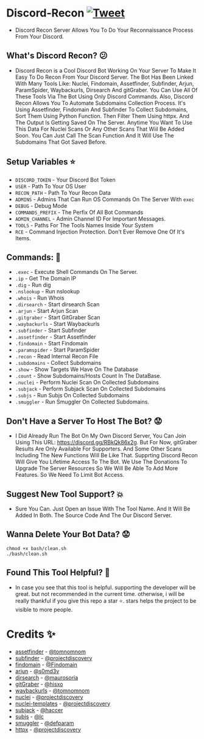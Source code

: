 # Discord-Recon [![Tweet](https://img.shields.io/twitter/url/http/shields.io.svg?style=social)](https://twitter.com/intent/tweet?text=Check%20out%20Discord-Recon%20on%20github!&url=https://github.com/DEMON1A/Discord-Recon&via=DemoniaSlash&hashtags=recon,bugbounty)
- Discord Recon Server Allows You To Do Your Reconnaissance Process From Your Discord.

## What's Discord Recon? :confused:
- Discord Recon is a Cool Discord Bot Working On Your Server To Make It Easy To Do Recon From Your Discord Server. The Bot Has Been Linked With Many Tools Like: Nuclei, Findomain, Assetfinder, Subfinder, Arjun, ParamSpider, Waybackurls, Dirsearch And gitGraber. You Can Use All Of These Tools Via The Bot Using Only Discord Commands. Also, Discord Recon Allows You To Automate Subdomains Collection Process. It's Using Assetfinder, Findomain And Subfinder To Collect Subdomains, Sort Them Using Python Function. Then Filter Them Using httpx. And The Output Is Getting Saved On The Server. Anytime You Want To Use This Data For Nuclei Scans Or Any Other Scans That Wiil Be Added Soon. You Can Just Call The Scan Function And It Will Use The Subdomains That Got Saved Before. 

## Setup Variables :star:
- `DISCORD_TOKEN` - Your Discord Bot Token
- `USER` - Path To Your OS User
- `RECON_PATH` - Path To Your Recon Data
- `ADMINS` - Admins That Can Run OS Commands On The Server With `exec`
- `DEBUG` - Debug Mode
- `COMMANDS_PREFIX` - The Perfix Of All Bot Commands
- `ADMIN_CHANNEL` - Admin Channel ID For Important Messages.
- `TOOLS` - Paths For The Tools Names Inside Your System
- `RCE` - Command Injection Protection. Don't Ever Remove One Of It's Items.

## Commands: :thought_balloon:
- `.exec` - Execute Shell Commands On The Server.
- `.ip` - Get The Domain IP
- `.dig` - Run dig
- `.nslookup` - Run nslookup
- `.whois` - Run Whois
- `.dirsearch` - Start dirsearch Scan
- `.arjun` - Start Arjun Scan
- `.gitgraber` - Start GitGraber Scan
- `.waybackurls` - Start Waybackurls
- `.subfinder` - Start Subfinder
- `.assetfinder` - Start Assetfinder
- `.findomain` - Start Findomain
- `.paramspider` - Start ParamSpider
- `.recon` - Read Internal Recon File
- `.subdomains` - Collect Subdomains
- `.show` - Show Targets We Have On The Database
- `.count` - Show Subdomains/Hosts Count In The DataBase.
- `.nuclei` - Perform Nuclei Scan On Collected Subdomains
- `.subjack` - Perform Subjack Scan On Collected Subdomains
- `.subjs` - Run Subjs On Collected Subdomains
- `.smuggler` - Run Smuggler On Collected Subdomains.

## Don't Have a Server To Host The Bot? :worried:
- I Did Already Run The Bot On My Own Discord Server, You Can Join Using This URL: https://discord.gg/RBkQk86x2g. But For Now, gitGraber Results Are Only Available For Supporters. And Some Other Scans Including The New Functions Will Be Like That. Supprting Discord Recon Will Give You Lifetime Access To The Bot. We Use The Donations To Upgrade The Server Resources So We Will Be Able To Add More Features. So We Need To Limit Bot Access.

## Suggest New Tool Support? :boom:
- Sure You Can. Just Open an Issue With The Tool Name. And It Will Be Added In Both. The Source Code And The Our Discord Server.

## Wanna Delete Your Bot Data? :worried:
```
chmod +x bash/clean.sh
./bash/clean.sh
```

## Found This Tool Helpful? :heartbeat:
- In case you see that this tool is helpful. supporting the developer will be great. but not recommended in the current time. otherwise, i will be really thankful if you give this repo a star :star:. stars helps the project to be visible to more people.

# Credits :sparkles:
- [assetfinder](https://github.com/tomnomnom/assetfinder) - [@tomnomnom](https://github.com/tomnomnom)
- [subfinder](https://github.com/projectdiscovery/subfinder) - [@projectdiscovery](https://github.com/projectdiscovery)
- [findomain](https://github.com/Findomain/Findomain) - [@Findomain](https://github.com/Findomain)
- [arjun](https://github.com/s0md3v/Arjun) - [@s0md3v](https://github.com/s0md3v)
- [dirsearch](https://github.com/maurosoria/dirsearch) - [@maurosoria](https://github.com/maurosoria)
- [gitGraber](https://github.com/hisxo/gitGraber) - [@hisxo](https://github.com/hisxo)
- [waybackurls](https://github.com/tomnomnom/waybackurls) - [@tomnomnom](https://github.com/tomnomnom)
- [nuclei](https://github.com/projectdiscovery/nuclei) - [@projectdiscovery](https://github.com/projectdiscovery)
- [nuclei-templates](https://github.com/projectdiscovery/nuclei-templates) - [@projectdiscovery](https://github.com/projectdiscovery)
- [subjack](https://github.com/haccer/subjack) - [@haccer](https://github.com/haccer)
- [subjs](https://github.com/lc/subjs) - [@lc](https://github.com/lc)
- [smuggler](https://github.com/defparam/smuggler) - [@defparam](https://github.com/defparam)
- [httpx](https://github.com/projectdiscovery/httpx) - [@projectdiscovery](https://github.com/projectdiscovery)
